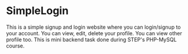 # SimpleLogin
This is a simple signup and login website where you can login/signup to your account. You can view, edit, delete your profile. You can view other profile too. This is mini backend task done during STEP's PHP-MySQL course. 
